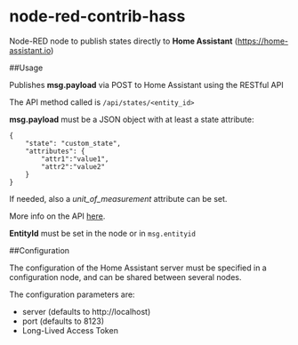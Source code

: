 # node-red-contrib-hass
Node-RED node to publish states directly to **Home Assistant** (https://home-assistant.io)

##Usage

Publishes **msg.payload** via POST to Home Assistant using the RESTful API

The API method called is `/api/states/<entity_id>`

**msg.payload** must be a JSON object with at least a state attribute:
```
{
    "state": "custom_state",
    "attributes": {
        "attr1":"value1",
        "attr2":"value2"
    }
}
```

If needed, also a *unit_of_measurement* attribute can be set.

More info on the API [here](https://home-assistant.io/developers/rest_api/).

**EntityId** must be set in the node or in `msg.entityid`

##Configuration

The configuration of the Home Assistant server must be specified in a configuration node, and can be shared between several nodes.

The configuration parameters are:
- server (defaults to http://localhost)
- port (defaults to 8123)
- Long-Lived Access Token